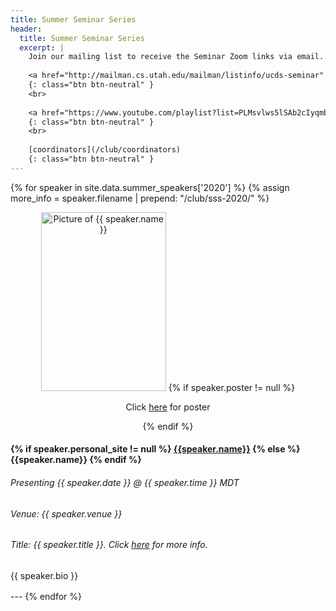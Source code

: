 ```yaml
---
title: Summer Seminar Series
header:
  title: Summer Seminar Series
  excerpt: |
    Join our mailing list to receive the Seminar Zoom links via email.
    
    <a href="http://mailman.cs.utah.edu/mailman/listinfo/ucds-seminar" target="_blank">join our mailing list</a>
    {: class="btn btn-neutral" }
    <br>
    
    <a href="https://www.youtube.com/playlist?list=PLMsvlws5lSAb2cIyqmb7Ae7_omPK0m9hK" target="_blank">Seminar Recordings</a>
    {: class="btn btn-neutral" }
    <br>
    
    [coordinators](/club/coordinators)
    {: class="btn btn-neutral" }
---
```

<!-- Image styling -->
<style>
img.speaker {
  width: 200px;
  height: 286px;
  object-fit: cover;
}
</style>

<!-- The table of speakers -->
{% for speaker in site.data.summer_speakers['2020'] %}
{% assign more_info = speaker.filename | prepend: "/club/sss-2020/" %}
<div style="margin-bottom: 1rem">
  <div class="row" style="margin-bottom: 1rem">
    <div class="col-lg-3">
      <center>
        <img src="{{ speaker.img }}" alt="Picture of {{ speaker.name }}" class="rounded shadow speaker">
        {% if speaker.poster != null %}
          <p>Click <a href="{{ speaker.poster }}" target="_blank">here</a> for poster</p>
        {% endif %}
      </center>
    </div>
    <div class="col-lg-9">
        <h4>
        {% if speaker.personal_site != null %}
        <a href="{{speaker.personal_site}}" target="_blank">{{speaker.name}}</a>
        {% else %}
        {{speaker.name}}
        {% endif %}
        </h4>
        <h6>Presenting {{ speaker.date }} @ {{ speaker.time }} MDT</h6>
        <h6>Venue: {{ speaker.venue }}</h6>
        <h6>Title: {{ speaker.title }}. Click <a href="{{ more_info }}" style="text-decoration:underline;">here</a> for more info.</h6>
        <p>{{ speaker.bio }}</p>
    </div>
  </div>
</div>
---
{% endfor %}